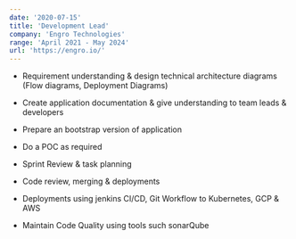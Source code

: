 ```yaml
---
date: '2020-07-15'
title: 'Development Lead'
company: 'Engro Technologies'
range: 'April 2021 - May 2024'
url: 'https://engro.io/'
---
```


- Requirement understanding & design technical architecture diagrams (Flow diagrams, Deployment Diagrams)

- Create application documentation & give understanding to team leads & developers

- Prepare an bootstrap version of application

- Do a POC as required

- Sprint Review & task planning

- Code review, merging & deployments

- Deployments using jenkins CI/CD, Git Workflow to Kubernetes, GCP & AWS

- Maintain Code Quality using tools such sonarQube